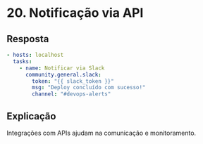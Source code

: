 # 20. Notificação via API

## Resposta

```yaml
- hosts: localhost
  tasks:
    - name: Notificar via Slack
      community.general.slack:
        token: "{{ slack_token }}"
        msg: "Deploy concluído com sucesso!"
        channel: "#devops-alerts"
```

## Explicação
Integrações com APIs ajudam na comunicação e monitoramento.

